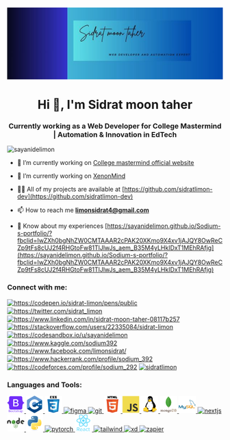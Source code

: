 <p align="center">
  <img src="https://github.com/sayanidelimon/sayanidelimon/blob/main/Sidrat%20moon%20taher%20(1).jpg" />
</p>

<h1 align="center">Hi 👋, I'm Sidrat moon taher</h1>
<h3 align="center">Currently working as a Web Developer for College Mastermind | Automation & Innovation in EdTech</h3>

<p align="left"> <img src="https://komarev.com/ghpvc/?username=sayanidelimon&label=Profile%20views&color=0e75b6&style=flat" alt="sayanidelimon" /> </p>

- 🔭 I’m currently working on [College mastermind official website](https://collegemastermind.com/)

- 🔭 I’m currently working on [XenonMind](https://xenonmind.com/)

- 👨‍💻 All of my projects are available at [https://github.com/sidratlimon-dev](https://github.com/sidratlimon-dev)

- 📫 How to reach me **limonsidrat4@gmail.com**

- 📄 Know about my experiences [https://sayanidelimon.github.io/Sodium-s-portfolio/?fbclid=IwZXh0bgNhZW0CMTAAAR2cPAK20XKmo9X4xv1jAJQY8OwReCZp9tFs8cUJ2f4RHGtoFw81TlJlwJs_aem_B35M4yLHkIDxT1MEhRAfjg](https://sayanidelimon.github.io/Sodium-s-portfolio/?fbclid=IwZXh0bgNhZW0CMTAAAR2cPAK20XKmo9X4xv1jAJQY8OwReCZp9tFs8cUJ2f4RHGtoFw81TlJlwJs_aem_B35M4yLHkIDxT1MEhRAfjg)

<h3 align="left">Connect with me:</h3>
<p align="left">
<a href="https://codepen.io/https://codepen.io/sidrat-limon/pens/public" target="blank"><img align="center" src="https://raw.githubusercontent.com/rahuldkjain/github-profile-readme-generator/master/src/images/icons/Social/codepen.svg" alt="https://codepen.io/sidrat-limon/pens/public" height="30" width="40" /></a>
<a href="https://twitter.com/https://twitter.com/sidrat_limon" target="blank"><img align="center" src="https://raw.githubusercontent.com/rahuldkjain/github-profile-readme-generator/master/src/images/icons/Social/twitter.svg" alt="https://twitter.com/sidrat_limon" height="30" width="40" /></a>
<a href="https://linkedin.com/in/https://www.linkedin.com/in/sidrat-moon-taher-08117b257" target="blank"><img align="center" src="https://raw.githubusercontent.com/rahuldkjain/github-profile-readme-generator/master/src/images/icons/Social/linked-in-alt.svg" alt="https://www.linkedin.com/in/sidrat-moon-taher-08117b257" height="30" width="40" /></a>
<a href="https://stackoverflow.com/users/https://stackoverflow.com/users/22335084/sidrat-limon" target="blank"><img align="center" src="https://raw.githubusercontent.com/rahuldkjain/github-profile-readme-generator/master/src/images/icons/Social/stack-overflow.svg" alt="https://stackoverflow.com/users/22335084/sidrat-limon" height="30" width="40" /></a>
<a href="https://codesandbox.com/https://codesandbox.io/u/sayanidelimon" target="blank"><img align="center" src="https://raw.githubusercontent.com/rahuldkjain/github-profile-readme-generator/master/src/images/icons/Social/codesandbox.svg" alt="https://codesandbox.io/u/sayanidelimon" height="30" width="40" /></a>
<a href="https://kaggle.com/https://www.kaggle.com/sodium392" target="blank"><img align="center" src="https://raw.githubusercontent.com/rahuldkjain/github-profile-readme-generator/master/src/images/icons/Social/kaggle.svg" alt="https://www.kaggle.com/sodium392" height="30" width="40" /></a>
<a href="https://fb.com/https://www.facebook.com/limonsidrat/" target="blank"><img align="center" src="https://raw.githubusercontent.com/rahuldkjain/github-profile-readme-generator/master/src/images/icons/Social/facebook.svg" alt="https://www.facebook.com/limonsidrat/" height="30" width="40" /></a>
<a href="https://www.hackerrank.com/https://www.hackerrank.com/profile/sodium_392" target="blank"><img align="center" src="https://raw.githubusercontent.com/rahuldkjain/github-profile-readme-generator/master/src/images/icons/Social/hackerrank.svg" alt="https://www.hackerrank.com/profile/sodium_392" height="30" width="40" /></a>
<a href="https://codeforces.com/profile/https://codeforces.com/profile/sodium_292" target="blank"><img align="center" src="https://raw.githubusercontent.com/rahuldkjain/github-profile-readme-generator/master/src/images/icons/Social/codeforces.svg" alt="https://codeforces.com/profile/sodium_292" height="30" width="40" /></a>
<a href="https://discord.gg/sidratlimon" target="blank"><img align="center" src="https://raw.githubusercontent.com/rahuldkjain/github-profile-readme-generator/master/src/images/icons/Social/discord.svg" alt="sidratlimon" height="30" width="40" /></a>
</p>

<h3 align="left">Languages and Tools:</h3>
<p align="left"> <a href="https://getbootstrap.com" target="_blank" rel="noreferrer"> <img src="https://raw.githubusercontent.com/devicons/devicon/master/icons/bootstrap/bootstrap-plain-wordmark.svg" alt="bootstrap" width="40" height="40"/> </a> <a href="https://www.w3schools.com/cpp/" target="_blank" rel="noreferrer"> <img src="https://raw.githubusercontent.com/devicons/devicon/master/icons/cplusplus/cplusplus-original.svg" alt="cplusplus" width="40" height="40"/> </a> <a href="https://www.w3schools.com/css/" target="_blank" rel="noreferrer"> <img src="https://raw.githubusercontent.com/devicons/devicon/master/icons/css3/css3-original-wordmark.svg" alt="css3" width="40" height="40"/> </a> <a href="https://www.figma.com/" target="_blank" rel="noreferrer"> <img src="https://www.vectorlogo.zone/logos/figma/figma-icon.svg" alt="figma" width="40" height="40"/> </a> <a href="https://git-scm.com/" target="_blank" rel="noreferrer"> <img src="https://www.vectorlogo.zone/logos/git-scm/git-scm-icon.svg" alt="git" width="40" height="40"/> </a> <a href="https://www.w3.org/html/" target="_blank" rel="noreferrer"> <img src="https://raw.githubusercontent.com/devicons/devicon/master/icons/html5/html5-original-wordmark.svg" alt="html5" width="40" height="40"/> </a> <a href="https://developer.mozilla.org/en-US/docs/Web/JavaScript" target="_blank" rel="noreferrer"> <img src="https://raw.githubusercontent.com/devicons/devicon/master/icons/javascript/javascript-original.svg" alt="javascript" width="40" height="40"/> </a> <a href="https://www.linux.org/" target="_blank" rel="noreferrer"> <img src="https://raw.githubusercontent.com/devicons/devicon/master/icons/linux/linux-original.svg" alt="linux" width="40" height="40"/> </a> <a href="https://www.mongodb.com/" target="_blank" rel="noreferrer"> <img src="https://raw.githubusercontent.com/devicons/devicon/master/icons/mongodb/mongodb-original-wordmark.svg" alt="mongodb" width="40" height="40"/> </a> <a href="https://www.mysql.com/" target="_blank" rel="noreferrer"> <img src="https://raw.githubusercontent.com/devicons/devicon/master/icons/mysql/mysql-original-wordmark.svg" alt="mysql" width="40" height="40"/> </a> <a href="https://nextjs.org/" target="_blank" rel="noreferrer"> <img src="https://cdn.worldvectorlogo.com/logos/nextjs-2.svg" alt="nextjs" width="40" height="40"/> </a> <a href="https://nodejs.org" target="_blank" rel="noreferrer"> <img src="https://raw.githubusercontent.com/devicons/devicon/master/icons/nodejs/nodejs-original-wordmark.svg" alt="nodejs" width="40" height="40"/> </a> <a href="https://www.python.org" target="_blank" rel="noreferrer"> <img src="https://raw.githubusercontent.com/devicons/devicon/master/icons/python/python-original.svg" alt="python" width="40" height="40"/> </a> <a href="https://pytorch.org/" target="_blank" rel="noreferrer"> <img src="https://www.vectorlogo.zone/logos/pytorch/pytorch-icon.svg" alt="pytorch" width="40" height="40"/> </a> <a href="https://reactjs.org/" target="_blank" rel="noreferrer"> <img src="https://raw.githubusercontent.com/devicons/devicon/master/icons/react/react-original-wordmark.svg" alt="react" width="40" height="40"/> </a> <a href="https://tailwindcss.com/" target="_blank" rel="noreferrer"> <img src="https://www.vectorlogo.zone/logos/tailwindcss/tailwindcss-icon.svg" alt="tailwind" width="40" height="40"/> </a> <a href="https://www.adobe.com/products/xd.html" target="_blank" rel="noreferrer"> <img src="https://cdn.worldvectorlogo.com/logos/adobe-xd.svg" alt="xd" width="40" height="40"/> </a> <a href="https://zapier.com" target="_blank" rel="noreferrer"> <img src="https://www.vectorlogo.zone/logos/zapier/zapier-icon.svg" alt="zapier" width="40" height="40"/> </a> </p>


